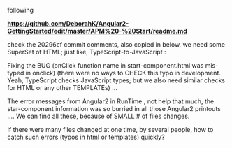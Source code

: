 following 

**https://github.com/DeborahK/Angular2-GettingStarted/edit/master/APM%20-%20Start/readme.md**


check the 20296cf commit comments, also copied in below, we need some SuperSet of HTML;  just like, TypeScript-to-JavaScript :


Fixing the BUG (onClick function name in start-component.html  was mis-typed in  onclick)  (there were no ways to CHECK this typo in development.   Yeah, TypeScript checks JavaScript types; but we also need similar checks for HTML or any other TEMPLATEs) ...  

The error messages from Angular2 in RunTime ,  not help that much, the star-component information was so burried in all those Angular2 printouts ....     We can find all these, because of SMALL # of files changes.

If there were many files changed at one time, by several people, how to catch such errors (typos in html or templates) quickly?

